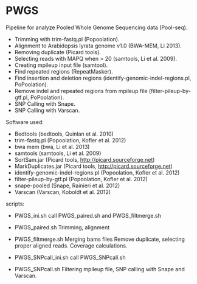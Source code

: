PWGS
==============


Pipeline for analyze Pooled Whole Genome Sequencing data (Pool-seq).

- Trimming with trim-fastq.pl (Popoolation).
- Alignment to Arabidopsis lyrata genome v1.0 (BWA-MEM, Li 2013).
- Removing duplicate (Picard tools).
- Selecting reads with MAPQ when > 20 (samtools, Li et al. 2009).
- Creating mpileup input file (samtool).
- Find repeated regions (RepeatMasker).
- Find insertion and deletion regions (identify-genomic-indel-regions.pl, PoPoolation).
- Remove indel and repeated regions from mpileup file (filter-pileup-by-gtf.pl, PoPoolation).
- SNP Calling with Snape. 
- SNP Calling with Varscan.


Software used:

- Bedtools (bedtools, Quinlan et al. 2010)
- trim-fastq.pl (Popoolation, Kofler et al. 2012)
- bwa mem (bwa, Li et al. 2013)
- samtools (samtools, Li et al. 2009)
- SortSam.jar (Picard tools, http://picard.sourceforge.net)
- MarkDuplicates.jar (Picard tools, http://picard.sourceforge.net)
- identify-genomic-indel-regions.pl (Popoolation, Kofler et al. 2012)
- filter-pileup-by-gtf.pl (Popoolation, Kofler et al. 2012)
- snape-pooled (Snape, Rainieri et al. 2012)
- Varscan (Varscan, Koboldt et al. 2012)

scripts:

- PWGS_ini.sh
call PWGS_paired.sh and PWGS_filtmerge.sh

- PWGS_paired.sh
Trimming, alignment

- PWGS_filtmerge.sh
Merging bams files Remove duplicate, selecting proper aligned reads.
Coverage calculations.


- PWGS_SNPcall_ini.sh
call PWGS_SNPcall.sh

- PWGS_SNPcall.sh
Filtering mpileup file, SNP calling with Snape and Varscan.





